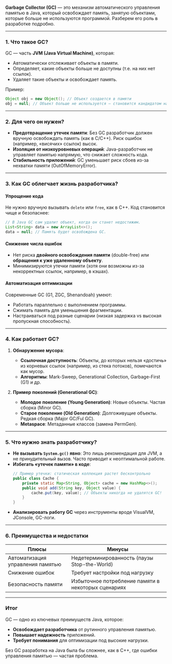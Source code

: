 **Garbage Collector (GC)** — это механизм автоматического управления памятью в Java, который освобождает память, занятую объектами, которые больше не используются программой. Разберем его роль в разработке подробно.

---

### **1. Что такое GC?**
GC — часть **JVM (Java Virtual Machine)**, которая:
- Автоматически отслеживает объекты в памяти.
- Определяет, какие объекты больше не доступны (т.е. на них нет ссылок).
- Удаляет такие объекты и освобождает память.

Пример:
```java
Object obj = new Object(); // Объект создается в памяти
obj = null; // Объект больше не используется — становится кандидатом на удаление GC.
```

---

### **2. Для чего он нужен?**
- **Предотвращение утечек памяти**: Без GC разработчик должен вручную освобождать память (как в C/C++). Риск ошибок (например, «висячих» ссылок) высок.
- **Изоляция от низкоуровневых операций**: Java-разработчик не управляет памятью напрямую, что снижает сложность кода.
- **Стабильность приложений**: GC уменьшает риск сбоев из-за нехватки памяти (OutOfMemoryError).

---

### **3. Как GC облегчает жизнь разработчика?**
#### **Упрощение кода**
Не нужно вручную вызывать `delete` или `free`, как в C++. Код становится чище и безопаснее:
```java
// В Java GC сам удалит объект, когда он станет недостижим.
List<String> data = new ArrayList<>();
data = null; // Память будет освобождена GC.
```

#### **Снижение числа ошибок**
- Нет риска **двойного освобождения памяти** (double-free) или **обращения к уже удаленному объекту**.
- Минимизируются утечки памяти (хотя они возможны из-за некорректных ссылок, например, в кэшах).

#### **Автоматизация оптимизации**
Современные GC (G1, ZGC, Shenandoah) умеют:
- Работать параллельно с выполнением программы.
- Сжимать память для уменьшения фрагментации.
- Настраиваться под разные сценарии (низкая задержка vs высокая пропускная способность).

---

### **4. Как работает GC?**
1. **Обнаружение мусора**:
    - **Ссылочная доступность**: Объекты, до которых нельзя «достичь» из корневых ссылок (например, из стека потоков), помечаются как мусор.
    - **Алгоритмы**: Mark-Sweep, Generational Collection, Garbage-First (G1) и др.

2. **Пример поколений (Generational GC)**:
    - **Молодое поколение (Young Generation)**: Новые объекты. Частая сборка (Minor GC).
    - **Старое поколение (Old Generation)**: Долгоживущие объекты. Редкая сборка (Major GC/Ful GC).
    - **Metaspace**: Метаданные классов (замена PermGen).

---

### **5. Что нужно знать разработчику?**
- **Не вызывать `System.gc()` явно**: Это лишь рекомендация для JVM, а не принудительный вызов. Часто приводит к неоптимальной работе.
- **Избегать «утечек памяти» в коде**:
  ```java
  // Пример утечки: статическая коллекция растет бесконтрольно
  public class Cache {
      private static Map<String, Object> cache = new HashMap<>();
      public void add(String key, Object value) {
          cache.put(key, value); // Объекты никогда не удалятся GC!
      }
  }
  ```
- **Анализировать работу GC** через инструменты вроде VisualVM, JConsole, GC-логи.

---

### **6. Преимущества и недостатки**
| **Плюсы**                          | **Минусы**                          |
|------------------------------------|-------------------------------------|
| Автоматизация управления памятью   | Недетерминированность (паузы Stop-the-World) |
| Снижение ошибок                    | Требует настройки под нагрузку      |
| Безопасность памяти                | Избыточное потребление памяти в некоторых сценариях |

---

### **Итог**
GC — одно из ключевых преимуществ Java, которое:
- **Освобождает разработчика** от рутинного управления памятью.
- **Повышает надежность** приложений.
- **Требует понимания** для оптимизации под высокие нагрузки.

Без GC разработка на Java была бы сложнее, как в C++, где ошибки управления памятью — частая проблема.